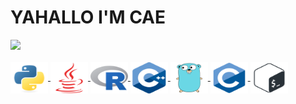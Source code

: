 # YAHALLO I'M CAE

<div>
  <a href="https://github.com/caemuller">
  <img height="180em" src="https://github-readme-stats.vercel.app/api?username=caemuller&show_icons=true&theme=radical&include_all_commits=true&count_private=true"/>


<div style="display: inline_block"><br>
  <img align="center" alt="cae-py" height="50" width="60" src="https://raw.githubusercontent.com/devicons/devicon/master/icons/python/python-original.svg">
  <img align="center" alt="cae-java" height="50" width="60" src="https://raw.githubusercontent.com/devicons/devicon/master/icons/java/java-plain.svg">
  <img align="center" alt="cae-r" height="50" width="60" src="https://raw.githubusercontent.com/devicons/devicon/master/icons/r/r-original.svg">
 <img align="center" alt="cae-cpp" height="50" width="60" src="https://raw.githubusercontent.com/devicons/devicon/master/icons/cplusplus/cplusplus-original.svg">
 <img align="center" alt="cae-cpp" height="50" width="60" src="https://raw.githubusercontent.com/devicons/devicon/master/icons/go/go-original.svg">
  <img align="center" alt="cae-c" height="50" width="60" src="https://raw.githubusercontent.com/devicons/devicon/master/icons/c/c-original.svg">
    <img align="center" alt="cae-bash" height="50" width="60" src="https://raw.githubusercontent.com/devicons/devicon/master/icons/bash/bash-plain.svg">

